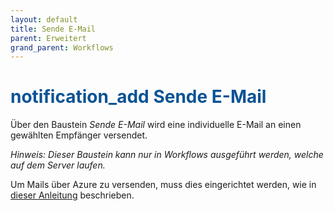 ```yaml
---
layout: default
title: Sende E-Mail
parent: Erweitert
grand_parent: Workflows
---
```


# <span style="color:#0b5394"><span class="material-icons">notification_add</span> **Sende E-Mail**</span>

Über den Baustein _Sende E-Mail_ wird eine individuelle E-Mail an einen gewählten Empfänger versendet.

_Hinweis: Dieser Baustein kann nur in Workflows ausgeführt werden, welche auf dem Server laufen._

Um Mails über Azure zu versenden, muss dies eingerichtet werden, wie in [dieser Anleitung](/docs/azure-mailing) beschrieben.
